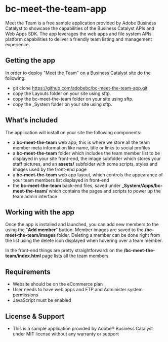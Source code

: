 # bc-meet-the-team-app

Meet the Team is a free sample application provided by Adobe Business Catalyst to showcase the capabilities of the Business Catalyst APIs and Web Apps SDK. The app leverages the web apps and file system APIs platform capabilities to deliver a friendly team listing and management experience.

## Getting the app

In order to deploy "Meet the Team" on a Business Catalyst site do the following:

+ git clone https://github.com/adobebc/bc-meet-the-team-app.git
+ copy the Layouts folder on your site using sftp.
+ copy the bc-meet-the-team folder on your site using sftp.
+ copy the \_System folder on your site using sftp.

## What’s included
The application will install on your site the following components:
+	a **bc-meet-the-team** web app; this is where we store all the team member meta information like name, title or links to social profiles
+	a **bc-meet-the-team** folder which includes the team member list to be displayed in your site front-end, the image subfolder which stores your staff pictures, and an **assets/** subfolder with some scripts, styles and images used by the front-end page
+	a **bc-meet-the-team** web app layout, which controls the appearance of your team members list displayed in front-end
+	the **bc-meet-the-team** back-end files, saved under **_System/Apps/bc-meet-the-team/** which contains the pages and scripts to power up the team admin interface

## Working with the app
Once the app is installed and launched, you can add new members to the using the "**Add member**" button. Member images are saved to the **/bc-meet-the-team/images** folder.  Deleting a member can be done right from the list using the delete icon displayed when hovering over a team member.

In the front-end things are pretty straightforward: on the **/bc-meet-the-team/index.html** page lists all the team members.

## Requirements
+	Website should be on the eCommerce plan
+	User needs to have web apps and FTP and Administer system permissions
+	JavaScript must be enabled

## License & Support
+	This is a sample application provided by Adobe® Business Catalyst under MIT license without any warranty or support

